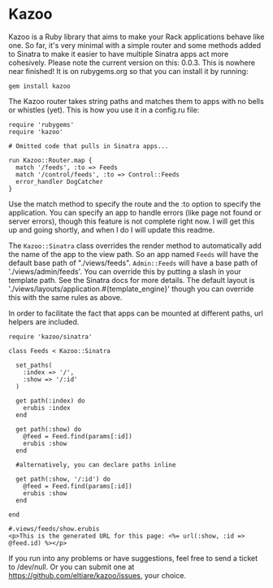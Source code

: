 Kazoo
=====

Kazoo is a Ruby library that aims to make your Rack applications behave like one. So far, it's very minimal with a simple router and some methods added to Sinatra to make it easier to have multiple Sinatra apps act more cohesively. Please note the current version on this: 0.0.3. This is nowhere near finished! It is on rubygems.org so that you can install it by running:

    gem install kazoo

The Kazoo router takes string paths and matches them to apps with no bells or whistles (yet). This is how you use it in a config.ru file:

    require 'rubygems'
    require 'kazoo'
    
    # Omitted code that pulls in Sinatra apps...
    
    run Kazoo::Router.map {
      match '/feeds', :to => Feeds
      match '/control/feeds', :to => Control::Feeds
      error_handler DogCatcher
    }
    
Use the match method to specify the route and the :to option to specify the application. You can specify an app to handle errors (like page not found or server errors), though this feature is not complete right now. I will get this up and going shortly, and when I do I will update this readme.

The `Kazoo::Sinatra` class overrides the render method to automatically add the name of the app to the view path. So an app named `Feeds` will have the default base path of "./views/feeds". `Admin::Feeds` will have a base path of './views/admin/feeds'. You can override this by putting a slash in your template path. See the Sinatra docs for more details.  The default layout is './views/layouts/application.#{template_engine}' though you can override this with the same rules as above.


In order to facilitate the fact that apps can be mounted at different paths, url helpers are included.

    require 'kazoo/sinatra'
    
    class Feeds < Kazoo::Sinatra
    
      set_paths(
        :index => '/',
        :show => '/:id'
      )
      
      get path(:index) do
        erubis :index
      end
      
      get path(:show) do
        @feed = Feed.find(params[:id])
        erubis :show
      end
    
      #alternatively, you can declare paths inline
      
      get path(:show, '/:id') do
        @feed = Feed.find(params[:id])
        erubis :show
      end
      
    end
    
    #.views/feeds/show.erubis
    <p>This is the generated URL for this page: <%= url(:show, :id => @feed.id) %></p>
    
    
If you run into any problems or have suggestions, feel free to send a ticket to /dev/null. Or you can submit one at https://github.com/eltiare/kazoo/issues, your choice.